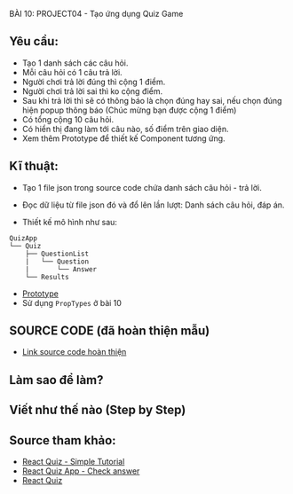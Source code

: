BÀI 10: PROJECT04 - Tạo ứng dụng Quiz Game


## Yêu cầu:

* Tạo 1 danh sách các câu hỏi.
* Mỗi câu hỏi có 1 câu trả lời.
* Người chơi trả lời đúng thì cộng 1 điểm.
* Người chơi trả lời sai thì ko cộng điểm.
* Sau khi trả lời thì sẽ có thông báo là chọn đúng hay sai, nếu chọn đúng hiện popup thông báo (Chúc mừng bạn được cộng 1 điểm)
* Có tổng cộng 10 câu hỏi.
* Có hiển thị đang làm tới câu nào, số điểm trên giao diện.
* Xem thêm Prototype để thiết kế Component tương ứng. 

## Kĩ thuật:
* Tạo 1 file json trong source code chứa danh sách câu hỏi - trả lời.
* Đọc dữ liệu từ file json đó và đổ lên lần lượt: Danh sách câu hỏi, đáp án.

* Thiết kế mô hình như sau:
```
QuizApp
└── Quiz
    ├── QuestionList
    |   └── Question
    |       └── Answer
    └── Results
```

* [Prototype](https://invis.io/7XC7F0CC8)
* Sử dụng `PropTypes` ở bài 10


## SOURCE CODE (đã hoàn thiện mẫu)
* [Link source code hoàn thiện](https://github.com/nvminhtu/React/tree/master/reactjs/project04)

## Làm sao để làm?


## Viết như thế nào (Step by Step)


## Source tham khảo:
* [React Quiz - Simple Tutorial](https://mitchgavan.com/react-quiz/)
* [React Quiz App - Check answer](https://github.com/bonham000/react-quiz-app)
* [React Quiz](https://github.com/davidrayoussef/react-quiz)